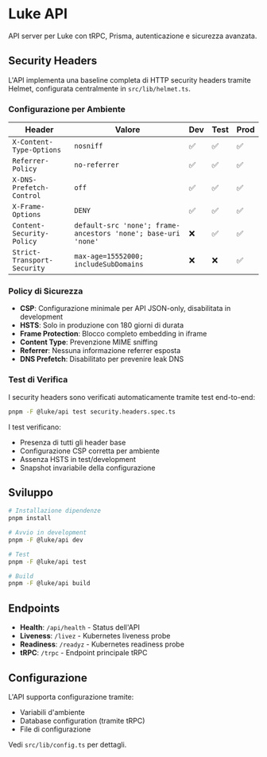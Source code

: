 # Luke API

API server per Luke con tRPC, Prisma, autenticazione e sicurezza avanzata.

## Security Headers

L'API implementa una baseline completa di HTTP security headers tramite Helmet, configurata centralmente in `src/lib/helmet.ts`.

### Configurazione per Ambiente

| Header                      | Valore                                                        | Dev | Test | Prod |
| --------------------------- | ------------------------------------------------------------- | --- | ---- | ---- |
| `X-Content-Type-Options`    | `nosniff`                                                     | ✅  | ✅   | ✅   |
| `Referrer-Policy`           | `no-referrer`                                                 | ✅  | ✅   | ✅   |
| `X-DNS-Prefetch-Control`    | `off`                                                         | ✅  | ✅   | ✅   |
| `X-Frame-Options`           | `DENY`                                                        | ✅  | ✅   | ✅   |
| `Content-Security-Policy`   | `default-src 'none'; frame-ancestors 'none'; base-uri 'none'` | ❌  | ✅   | ✅   |
| `Strict-Transport-Security` | `max-age=15552000; includeSubDomains`                         | ❌  | ❌   | ✅   |

### Policy di Sicurezza

- **CSP**: Configurazione minimale per API JSON-only, disabilitata in development
- **HSTS**: Solo in produzione con 180 giorni di durata
- **Frame Protection**: Blocco completo embedding in iframe
- **Content Type**: Prevenzione MIME sniffing
- **Referrer**: Nessuna informazione referrer esposta
- **DNS Prefetch**: Disabilitato per prevenire leak DNS

### Test di Verifica

I security headers sono verificati automaticamente tramite test end-to-end:

```bash
pnpm -F @luke/api test security.headers.spec.ts
```

I test verificano:

- Presenza di tutti gli header base
- Configurazione CSP corretta per ambiente
- Assenza HSTS in test/development
- Snapshot invariabile della configurazione

## Sviluppo

```bash
# Installazione dipendenze
pnpm install

# Avvio in development
pnpm -F @luke/api dev

# Test
pnpm -F @luke/api test

# Build
pnpm -F @luke/api build
```

## Endpoints

- **Health**: `/api/health` - Status dell'API
- **Liveness**: `/livez` - Kubernetes liveness probe
- **Readiness**: `/readyz` - Kubernetes readiness probe
- **tRPC**: `/trpc` - Endpoint principale tRPC

## Configurazione

L'API supporta configurazione tramite:

- Variabili d'ambiente
- Database configuration (tramite tRPC)
- File di configurazione

Vedi `src/lib/config.ts` per dettagli.
